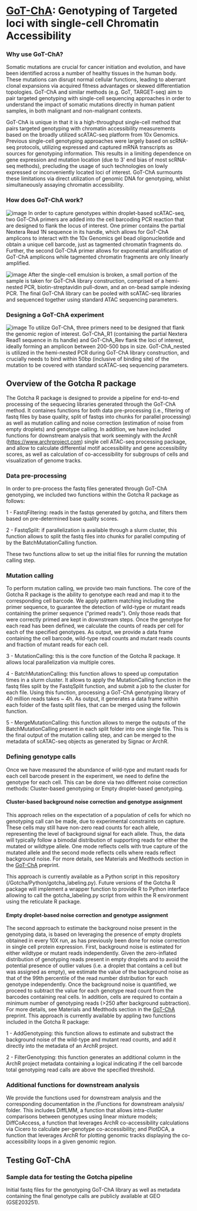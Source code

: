 # [GoT-ChA](https://www.biorxiv.org/content/10.1101/2022.05.11.491515v1): Genotyping of Targeted loci with single-cell Chromatin Accessibility
### Why use GoT-ChA?
Somatic mutations are crucial for cancer initiation and evolution, and have been identified across a number of healthy tissues in the human body. These mutations can disrupt normal cellular functions, leading to aberrant clonal expansions via acquired fitness advantages or skewed differentiation topologies. GoT-ChA and similar methods (e.g. GoT, TARGET-seq) aim to pair targeted genotyping with single-cell sequencing approaches in order to understand the impact of somatic mutations directly in human patient samples, in both malignant and non-malignant contexts.

GoT-ChA is unique in that it is a high-throughput single-cell method that pairs targeted genotyping with chromatin accessibility measurements based on the broadly utilized scATAC-seq platform from 10x Genomics. Previous single-cell genotyping approaches were largely based on scRNA-seq protocols, utilizing expressed and captured mRNA transcripts as sources for genotyping information. This results in a limiting dependence on gene expression and mutation location (due to 3' end bias of most scRNA-seq methods), precluding the usage of such technologies on lowly expressed or inconveniently located loci of interest. GoT-ChA surmounts these limitations via direct utilization of genomic DNA for genotyping, whilst simultaneously assaying chromatin accessibility.  

### How does GoT-ChA work?
![image](https://user-images.githubusercontent.com/38476687/170100937-117d5c2e-78cf-4f68-a710-4cb079e7a471.png)
In order to capture genotypes within droplet-based scATAC-seq, two GoT-ChA primers are added into the cell barcoding PCR reaction that are designed to flank the locus of interest. One primer contains the partial Nextera Read 1N sequence in its handle, which allows for GoT-ChA amplicons to interact with the 10x Genomics gel bead oligonucleotide and obtain a unique cell barcode, just as tagmented chromatin fragments do. Further, the second GoT-ChA primer allows for exponential amplification of GoT-ChA amplicons while tagmented chromatin fragments are only linearly amplified. 

![image](https://user-images.githubusercontent.com/38476687/170101600-a33bab72-7b26-436a-b042-4ea40fa0fa4d.png)
After the single-cell emulsion is broken, a small portion of the sample is taken for GoT-ChA library construction, comprised of a hemi-nested PCR, biotin-streptavidin pull-down, and an on-bead sample indexing PCR. The final GoT-ChA library can be pooled with scATAC-seq libraries and sequenced together using standard ATAC sequencing parameters.

### Designing a GoT-ChA experiment
![image](https://user-images.githubusercontent.com/38476687/170109264-8010c7cc-8ee7-4149-98f8-e1273a69d7d5.png)
To utilize GoT-ChA, three primers need to be designed that flank the genomic region of interest. GoT-ChA_R1 (containing the partial Nextera Read1 sequence in its handle) and GoT-ChA_Rev flank the loci of interest, ideally forming an amplicon between 200-500 bps in size. GoT-ChA_nested is utilized in the hemi-nested PCR during GoT-ChA library construction, and crucially needs to bind within 50bp (inclusive of binding site) of the mutation to be covered with standard scATAC-seq sequencing parameters.

## Overview of the Gotcha R package
The Gotcha R package is designed to provide a pipeline for end-to-end processing of the sequecing libraries generated through the GoT-ChA method. It containes functions for both data pre-processing (i.e., filtering of fastq files by base quality, split of fastqs into chunks for parallel processing) as well as mutation calling and noise correction (estimation of noise from empty droplets) and genotype calling. In addition, we have included functions for downstream analysis that work seemingly with the ArchR (https://www.archrproject.com) single cell ATAC-seq processing package, and allow to calculate differential motif accessibility and gene accessibility scores, as well as calculation of co-accessibility for subgroups of cells and visualization of genome tracks. 

### Data pre-processing
In order to pre-process the fastq files generated through GoT-ChA genotyping, we included two functions within the Gotcha R package as follows:

1 - FastqFiltering: reads in the fastqs generated by gotcha, and filters them based on pre-determined base quality scores.

2 - FastqSplit: if parallelization is available through a slurm cluster, this function allows to split the fastq files into chunks for parallel computing of by the BatchMutationCalling function. 


These two functions allow to set up the initial files for running the mutation calling step.

### Mutation calling
To perform mutation calling, we provide two main functions. The core of the Gotcha R package is the ability to genotype each read and map it to the corresponding cell barcode. We apply pattern matching including the primer sequence, to guarantee the detection of wild-type or mutant reads containing the primer sequence ("primed reads"). Only those reads that were correctly primed are kept in downstream steps. Once the genotype for each read has been defined, we calculate the counts of reads per cell for each of the specified genotypes. As output, we provide a data frame containing the cell barcode, wild-type read counts and mutant reads counts and fraction of mutant reads for each cell. 

3 - MutationCalling: this is the core function of the Gotcha R package. It allows local parallelization via multiple cores.

4 - BatchMutationCalling: this function allows to speed up computation times in a slurm cluster. It allows to apply the MutationCalling function in the fastq files split by the FastqSplit function, and submit a job to the cluster for each file. Using this function, processing a GoT-ChA genotyping library of 40 million reads takes ~ 4h. As output, it generates a data frame within each folder of the fastq split files, that can be merged using the followin function.

5 - MergeMutationCalling: this function allows to merge the outputs of the BatchMutationCalling present in each split folder into one single file. This is the final output of the mutation calling step, and can be merged to the metadata of scATAC-seq objects as generated by Signac or ArchR.

### Defining genotype calls
Once we have measured the abundance of wild-type and mutant reads for each cell barcode present in the experiment, we need to define the genotype for each cell. This can be done via two different noise correction methods: Cluster-based genotyping or Empty droplet-based genotyping.

#### Cluster-based background noise correction and genotype assignment

This approach relies on the expectation of a population of cells for which no genotyping call can be made, due to experimental constraints on capture. These cells may still have non-zero read counts for each allele, representing the level of background signal for each allele. Thus, the data will typically follow a bimodal distribution of supporting reads for either the mutated or wildtype allele. One mode reflects cells with true capture of the mutated allele and the second mode reflects cells where reads reflect background noise. For more details, see Materials and Medthods section in the [GoT-ChA](https://www.biorxiv.org/content/10.1101/2022.05.11.491515v1) preprint.

This approach is currently available as a Python script in this repository (/Gotcha/Python/gotcha_labeling.py). Future versions of the Gotcha R package will implement a wrapper function to provide R to Python interface allowing to call the gotcha_labeling.py script from within the R environment using the reticulate R package.

#### Empty droplet-based noise correction and genotype assignment
The second approach to estimate the background noise present in the genotyping data, is based on leveraging the presence of empty droplets obtained in every 10X run, as has previously been done for noise correction in single cell protein expression. First, background noise is estimated for either wildtype or mutant reads independently. Given the zero-inflated distribution of genotyping reads present in empty droplets and to avoid the potential presence of outlier values (i.e. a droplet that contains a cell but was assigned as empty), we estimate the value of the background noise as that of the 99th percentile of the read number distribution for each genotype independently. Once the background noise is quantified, we proceed to subtract the value for each genotype read count from the barcodes containing real cells. In addition, cells are required to contain a minimum number of genotyping reads (>250 after background subtraction). For more details, see Materials and Medthods section in the [GoT-ChA](https://www.biorxiv.org/content/10.1101/2022.05.11.491515v1) preprint.
This approach is currently available by appling two functions included in the Gotcha R package:

1 - AddGenotyping: this function allows to estimate and substract the background noise of the wild-type and mutant read counts, and add it directly into the metadata of an ArchR project.

2 - FilterGenotyping: this function generates an additional column in the ArchR project metadata containing a logical indicating if the cell barcode total genotyping read calls are above the specified threshold.

### Additional functions for downstream analysis 
We provide the functions used for downstream analysis and the corresponding documentation in the /Functions for downstream analysis/ folder. This includes DiffLMM, a function that allows intra-cluster comparisons between genotypes using linear mixture models; DiffCoAccess, a function that leverages ArchR co-accessibility calculations via Cicero to calculate per-genotype co-accessibility; and PlotDCA, a function that leverages ArchR for plotting genomic tracks displaying the co-accessibility loops in a given genomic region.

## Testing GoT-ChA
### Sample data for testing the Gotcha pipeline
Initial fastq files for the genotyping GoT-ChA library as well as metadata containing the final genotype calls are publicly available at GEO (GSE203251).


